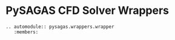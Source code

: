 # PySAGAS CFD Solver Wrappers


```{eval-rst}
.. automodule:: pysagas.wrappers.wrapper
   :members:
```



